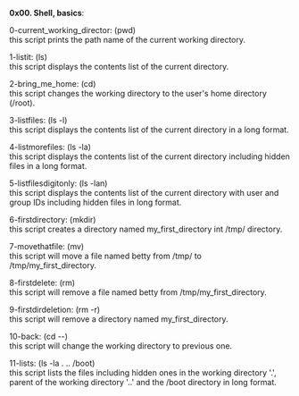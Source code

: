 **0x00. Shell, basics**:

0-current_working_director: (pwd)  
this script prints the path name of the current working directory.

1-listit: (ls)  
this script displays the contents list of the current directory.

2-bring_me_home: (cd)  
this script changes the working directory to the user's home directory (/root).

3-listfiles: (ls -l)  
this script displays the contents list of the current directory in a long format.

4-listmorefiles: (ls -la)  
this script displays the contents list of the current directory including hidden files in a long format.

5-listfilesdigitonly: (ls -lan)  
this script displays the contents list of the current directory with user and group IDs  including hidden files in long format.

6-firstdirectory: (mkdir)  
this script creates a directory named my_first_directory int /tmp/ directory.

7-movethatfile: (mv)  
this script will move a file named betty from /tmp/ to /tmp/my_first_directory.

8-firstdelete: (rm)  
this script will remove a file named betty from /tmp/my_first_directory.

9-firstdirdeletion: (rm -r)  
this script will remove a directory named my_first_directory.

10-back: (cd --)  
this script will change the working directory to previous one.

11-lists: (ls -la . .. /boot)  
this script lists the files including hidden ones in the working directory '.', parent of the working directory '..' and the /boot directory in long format.


